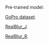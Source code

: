 Pre-trained model:

[GoPro dataset](https://drive.google.com/file/d/1HvgVTYZFMxxdkqsR8zle4GuL6BmCKPIW/view?usp=drive_link).

[RealBlur_J](https://drive.google.com/file/d/1GPpmDxZnupgny8sf-11FNXdW50PGrM35/view?usp=drive_link).

[RealBlur_R](https://drive.google.com/file/d/1NTGLYhKn8e5l9U-42oSkUgvf6DHT8q20/view?usp=drive_link).




